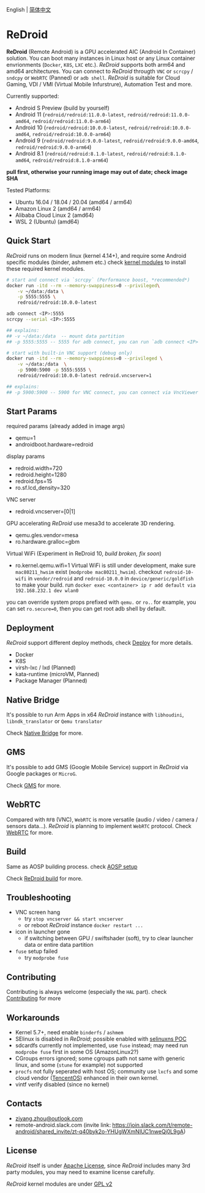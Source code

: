 English | [简体中文](zh/)

# ReDroid
**ReDroid** (Remote Android) is a GPU accelerated AIC (Android In Container) solution. You can boot many
instances in Linux host or any Linux container envrionments (`Docker`, `K8S`, `LXC` etc.). 
*ReDroid* supports both arm64 and amd64 architectures. You can connect to *ReDroid* througth
`VNC` or `scrcpy` / `sndcpy` or `WebRTC` (Panned) or `adb shell`. *ReDroid* is suitable for Cloud Gaming,
VDI / VMI (Virtual Mobile Infurstrure), Automation Test and more.

Currently supported:
- Android S Preview (build by yourself)
- Android 11 (`redroid/redroid:11.0.0-latest`, `redroid/redroid:11.0.0-amd64`, `redroid/redroid:11.0.0-arm64`)
- Android 10 (`redroid/redroid:10.0.0-latest`, `redroid/redroid:10.0.0-amd64`, `redroid/redroid:10.0.0-arm64`)
- Android 9 (`redroid/redroid:9.0.0-latest`, `redroid/redroid:9.0.0-amd64`, `redroid/redroid:9.0.0-arm64`)
- Android 8.1 (`redroid/redroid:8.1.0-latest`, `redroid/redroid:8.1.0-amd64`, `redroid/redroid:8.1.0-arm64`)

**pull first, otherwise your running image may out of date; check image SHA**

Tested Platforms:
- Ubuntu 16.04 / 18.04 / 20.04 (amd64 / arm64)
- Amazon Linux 2 (amd64 / arm64)
- Alibaba Cloud Linux 2 (amd64)
- WSL 2 (Ubuntu) (amd64)

## Quick Start
*ReDroid* runs on modern linux (kernel 4.14+), and require some Android specific modules (binder, ashmem etc.)
check [kernel modules](https://github.com/remote-android/redroid-modules) to install these required kernel modules.

```bash
# start and connect via `scrcpy` (Performance boost, *recommended*)
docker run -itd --rm --memory-swappiness=0 --privileged\
	-v ~/data:/data \
	-p 5555:5555 \
	redroid/redroid:10.0.0-latest

adb connect <IP>:5555
scrcpy --serial <IP>:5555

## explains:
## -v ~/data:/data  -- mount data partition
## -p 5555:5555 -- 5555 for adb connect, you can run `adb connect <IP>`

# start with built-in VNC support (debug only)
docker run -itd --rm --memory-swappiness=0 --privileged \
	-v ~/data:/data  \
	-p 5900:5900 -p 5555:5555 \
	redroid/redroid:10.0.0-latest redroid.vncserver=1

## explains:
## -p 5900:5900 -- 5900 for VNC connect, you can connect via VncViewer with <IP>:5900

```

## Start Params
required params (already added in image args)
- qemu=1
- androidboot.hardware=redroid

display params
- redroid.width=720
- redroid.height=1280
- redroid.fps=15
- ro.sf.lcd_density=320

VNC server
- redroid.vncserver=[0|1]

GPU accelerating
*ReDroid* use mesa3d to accelerate 3D rendering.
- qemu.gles.vendor=mesa
- ro.hardware.gralloc=gbm

Virtual WiFi (Experiment in ReDroid 10, *build broken, fix soon*)
- ro.kernel.qemu.wifi=1
Virtual WiFi is still under development, make sure `mac80211_hwsim` exist (`modprobe mac80211_hwsim`).
checkout `redroid-10-wifi` in `vendor/redroid` and `redroid-10.0.0` in `device/generic/goldfish` to make
your build. run `docker exec <container> ip r add default via 192.168.232.1 dev wlan0`

you can override system props prefixed with `qemu.` or `ro.`. for example, you can set `ro.secure=0`, then 
you can get root adb shell by default.

## Deployment
*ReDroid* support different deploy methods, check [Deploy](./deploy.md) for more details.
- Docker
- K8S
- virsh-lxc / lxd (Planned)
- kata-runtime (microVM, Planned)
- Package Manager (Planned)

## Native Bridge
It's possible to run Arm Apps in x64 *ReDroid* instance with `libhoudini`, `libndk_translator` or `Qemu translator`

Check [Native Bridge](./native_bridge) for more.

## GMS
It's possible to add GMS (Google Mobile Service) support in *ReDroid* via Google packages or `MicroG`.

Check [GMS](./gms.md) for more.

## WebRTC
Compared with `RFB` (VNC), `WebRTC` is more versatile (audio / video / camera / sensors data...). 
*ReDroid* is planning to implement `WebRTC` protocol. Check [WebRTC](./webrtc.md) for more.

## Build
Same as AOSP building process. check [AOSP setup](https://source.android.com/setup/build/initializing#installing-required-packages-ubuntu-1404)

Check [ReDroid build](./build.md) for more.

## Troubleshooting
- VNC screen hang
    - try `stop vncserver && start vncserver`
    - or reboot *ReDroid* instance `docker restart ...`
- icon in launcher gone
    - if switching between GPU / swiftshader (soft), try to clear launcher data or entire data partition
- `fuse` setup failed
    - try `modprobe fuse`

## Contributing
Contributing is always welcome (especially the `HAL` part). check [Contributing](./contributing.md) for more

## Workarounds
- Kernel 5.7+, need enable `binderfs` / `ashmem`
- SElinux is disabled in *ReDroid*; possible enabled with [selinuxns POC](http://namei.org/presentations/selinux_namespacing_lca2018.pdf)
- sdcardfs currently not implemented, use `fuse` instead; may need run `modprobe fuse` first in some OS (AmazonLinux2?)
- CGroups errors ignored; some cgroups path not same with generic linux, and some (`stune` for example) not supported
- `procfs` not fully seperated with host OS; community use `lxcfs` and some cloud vendor ([TencentOS](https://github.com/Tencent/TencentOS-kernel)) enhanced in their own kernel.
- vintf verify disabled (since no kernel)

## Contacts
- ziyang.zhou@outlook.com
- remote-android.slack.com (invite link: https://join.slack.com/t/remote-android/shared_invite/zt-q40byk2o-YHUgWXmNIUC1nweQj0L9gA)

## License
*ReDroid* itself is under [Apache License](https://www.apache.org/licenses/LICENSE-2.0), since *ReDroid* includes 
many 3rd party modules, you may need to examine license carefully.

*ReDroid* kernel modules are under [GPL v2](https://www.gnu.org/licenses/old-licenses/gpl-2.0.en.html)

